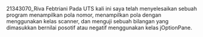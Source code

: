 21343070_Riva Febtriani
Pada UTS kali ini saya telah menyelesaikan sebuah program menampilkan pola nomor, menampilkan pola dengan menggunakan kelas scanner, dan menguji sebuah bilangan yang dimasukkan bernilai posotif atau negatif menggunakan kelas jOptionPane.
